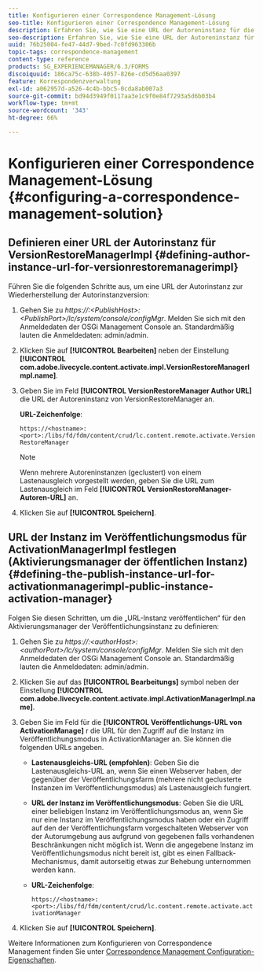 ```yaml
---
title: Konfigurieren einer Correspondence Management-Lösung
seo-title: Konfigurieren einer Correspondence Management-Lösung
description: Erfahren Sie, wie Sie eine URL der Autoreninstanz für die Wiederherstellung der Autoreninstanz-Version definieren und die URL der Veröffentlichungsinstanz für den Aktivierungsmanager der öffentlichen Instanz definieren.
seo-description: Erfahren Sie, wie Sie eine URL der Autoreninstanz für die Wiederherstellung der Autoreninstanz-Version definieren und die URL der Veröffentlichungsinstanz für den Aktivierungsmanager der öffentlichen Instanz definieren.
uuid: 76b25004-fe47-44d7-9bed-7c0fd963306b
topic-tags: correspondence-management
content-type: reference
products: SG_EXPERIENCEMANAGER/6.3/FORMS
discoiquuid: 186ca75c-638b-4057-826e-cd5d56aa0397
feature: Korrespondenzverwaltung
exl-id: a062957d-a526-4c4b-bbc5-0cda8ab007a3
source-git-commit: bd94d3949f0117aa3e1c9f0e84f7293a5d6b03b4
workflow-type: tm+mt
source-wordcount: '343'
ht-degree: 66%

---
```


# Konfigurieren einer Correspondence Management-Lösung {#configuring-a-correspondence-management-solution}

## Definieren einer URL der Autorinstanz für VersionRestoreManagerImpl {#defining-author-instance-url-for-versionrestoremanagerimpl}

Führen Sie die folgenden Schritte aus, um eine URL der Autorinstanz zur Wiederherstellung der Autorinstanzversion:

1. Gehen Sie zu *https://:&lt;PublishHost>:&lt;PublishPort>/lc/system/console/configMgr*. Melden Sie sich mit den Anmeldedaten der OSGi Management Console an. Standardmäßig lauten die Anmeldedaten: admin/admin.
1. Klicken Sie auf **[!UICONTROL Bearbeiten]** neben der Einstellung **[!UICONTROL com.adobe.livecycle.content.activate.impl.VersionRestoreManagerImpl.name]**.
1. Geben Sie im Feld **[!UICONTROL VersionRestoreManager Author URL]** die URL der Autoreninstanz von VersionRestoreManager an.

   **URL-Zeichenfolge**:

   `https://<hostname>:<port>:/libs/fd/fdm/content/crud/lc.content.remote.activate.VersionRestoreManager`

   >[!NOTE]
   >
   >Wenn mehrere Autoreninstanzen (geclustert) von einem Lastenausgleich vorgestellt werden, geben Sie die URL zum Lastenausgleich im Feld **[!UICONTROL VersionRestoreManager-Autoren-URL]** an.

1. Klicken Sie auf **[!UICONTROL Speichern]**.

## URL der Instanz im Veröffentlichungsmodus für ActivationManagerImpl festlegen (Aktivierungsmanager der öffentlichen Instanz)  {#defining-the-publish-instance-url-for-activationmanagerimpl-public-instance-activation-manager}

Folgen Sie diesen Schritten, um die „URL-Instanz veröffentlichen“ für den Aktivierungsmanager der Veröffentlichungsinstanz zu definieren:

1. Gehen Sie zu *https://:&lt;authorHost>:&lt;authorPort>/lc/system/console/configMgr*. Melden Sie sich mit den Anmeldedaten der OSGi Management Console an. Standardmäßig lauten die Anmeldedaten: admin/admin.
1. Klicken Sie auf das **[!UICONTROL Bearbeitungs]** symbol neben der Einstellung **[!UICONTROL com.adobe.livecycle.content.activate.impl.ActivationManagerImpl.name]**.
1. Geben Sie im Feld für die **[!UICONTROL Veröffentlichungs-URL von ActivationManage]** r die URL für den Zugriff auf die Instanz im Veröffentlichungsmodus in ActivationManager an. Sie können die folgenden URLs angeben.

   * **Lastenausgleichs-URL (empfohlen)**: Geben Sie die Lastenausgleichs-URL an, wenn Sie einen Webserver haben, der gegenüber der Veröffentlichungsfarm (mehrere nicht geclusterte Instanzen im Veröffentlichungsmodus) als Lastenausgleich fungiert.
   * **URL der Instanz im Veröffentlichungsmodus**: Geben Sie die URL einer beliebigen Instanz im Veröffentlichungsmodus an, wenn Sie nur eine Instanz im Veröffentlichungsmodus haben oder ein Zugriff auf den der Veröffentlichungsfarm vorgeschalteten Webserver von der Autorumgebung aus aufgrund von gegebenen falls vorhandenen Beschränkungen nicht möglich ist. Wenn die angegebene Instanz im Veröffentlichungsmodus nicht bereit ist, gibt es einen Fallback-Mechanismus, damit autorseitig etwas zur Behebung unternommen werden kann.
   * **URL-Zeichenfolge**:

      `https://<hostname>:<port>:/libs/fd/fdm/content/crud/lc.content.remote.activate.activationManager`

1. Klicken Sie auf **[!UICONTROL Speichern]**.

Weitere Informationen zum Konfigurieren von Correspondence Management finden Sie unter [Correspondence Management Configuration-Eigenschaften](https://helpx.adobe.com/aem-forms/6-2/cm-configuration-properties.html).
